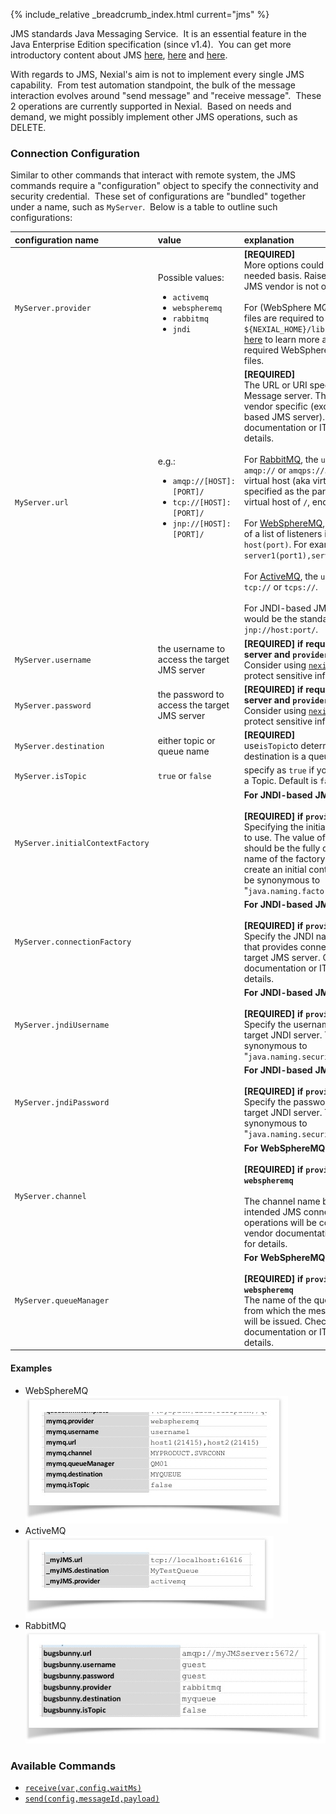 {% include_relative _breadcrumb_index.html current="jms" %}


JMS standards Java Messaging Service.  It is an essential feature in the Java Enterprise Edition specification 
(since v1.4).  You can get more introductory content about JMS 
<a href="https://dzone.com/articles/introduction-jms" class="external-link">here</a>, 
<a href="https://docs.oracle.com/javaee/6/tutorial/doc/bncdq.html" class="external-link">here</a> and 
<a href="https://en.wikipedia.org/wiki/Java_Message_Service" class="external-link">here</a>.

With regards to JMS, Nexial's aim is not to implement every single JMS capability.  From test automation standpoint, 
the bulk of the message interaction evolves around "send message" and "receive message".  These 2 operations are 
currently supported in Nexial.  Based on needs and demand, we might possibly implement other JMS operations, such as 
DELETE.


### Connection Configuration
Similar to other commands that interact with remote system, the JMS commands require a "configuration" object to 
specify the connectivity and security credential.  These set of configurations are "bundled" together under a name, 
such as `MyServer`.  Below is a table to outline such configurations:

<table cellspacing="0" cellpadding="3" style="text-align:left; vertical-align:top">
<thead>
<tr>
<th nowrap="nowrap">configuration name</th>
<th>value</th>
<th>explanation</th>
</tr>
</thead>

<tbody>
<tr>
<td nowrap="nowrap">
<code>MyServer.provider</code>
</td>
<td nowrap="nowrap">
Possible values:<ul>
<li><code>activemq</code></li>
<li><code>webspheremq</code></li>
<li><code>rabbitmq</code></li>
<li><code>jndi</code></li>
</ul>
</td>
<td>
<b>[REQUIRED]</b><br/>
More options could be added on as-needed basis. Raise an 
<a href="https://github.com/nexiality/nexial-core/issues" class="external-link">issue</a> if your JMS vendor is not 
on this list.<br/>
<br/>
For <codewebspheremq</code> (WebSphere MQ), additional jar files are required to be added to the 
<code>${NEXIAL_HOME}/lib</code> directory.  Visit 
<a href="http://www-01.ibm.com/support/docview.wss?uid=swg21376217" class="external-link">here</a> to learn more about
the required WebSphere MQ client jar files.
</td>
</tr>

<tr>
<td nowrap="nowrap">
<code>MyServer.url</code>
</td>
<td>
e.g.:<ul>
<li><code>amqp://[HOST]:[PORT]/</code></li>
<li><code>tcp://[HOST]:[PORT]/</code></li>
<li><code>jnp://[HOST]:[PORT]/</code></li>
</ul>
</td>
<td>
<b>[REQUIRED]</b><br/>
The URL or URI specific to the target Message server. This is usually vendor specific (except for JNDI-based 
JMS server). Check product documentation or IT support for details.<br/>
<br/>
For <u>RabbitMQ</u>, the <code>url</code> starts with <code>amqp://</code> or <code>amqps://</code>. Note that the 
virtual host (aka virtual context) is specified as the part of the <code>url</code>. For a virtual host of 
<code>/</code>, end the <code>url</code> with <code>/</code>.<br/>
<br/>
For <u>WebSphereMQ</u>, the <code>url</code> consists of a list of listeners in the form of <code>host(port)</code>. 
For example, <code>server1(port1),server2(port2)</code>.<br/>
<br/>
For <u>ActiveMQ</u>, the <code>url</code> starts with <code>tcp://</code> or <code>tcps://</code>.<br/>
<br/>
For JNDI-based JMS server, the <code>url</code> would be the standard JNDI url - <code>jnp://host:port/</code>.
</td>
</tr>

<tr>
<td nowrap="nowrap">
<code>MyServer.username</code>
</td>
<td>
the username to access the target JMS server
</td>
<td>
<b>[REQUIRED] if required by JMS server and <code>provider</code> is not <code>jndi</code></b><br/>
Consider using <a href="../../tipsandtricks/nexialcrypt"><code>nexial-crypt</code></a> to protect sensitive information.
</td>
</tr>

<tr>
<td nowrap="nowrap">
<code>MyServer.password</code>
</td>
<td>
the password to access the target JMS server
</td>
<td>
<b>[REQUIRED] if required by JMS server and <code>provider</code> is not <code>jndi</code> </b><br/>
Consider using <a href="../../tipsandtricks/nexialcrypt"><code>nexial-crypt</code></a> to protect sensitive information.
</td>
</tr>

<tr>
<td nowrap="nowrap">
<code>MyServer.destination</code>
</td>
<td>
either topic or queue name
</td>
<td>
<b>[REQUIRED]</b><br/>
use<code>isTopic</code>to determine if this destination is a queue or a topic.
</td>
</tr>

<tr>
<td nowrap="nowrap">
<code>MyServer.isTopic</code>
</td>
<td>
<code>true</code> or <code>false</code> 
</td>
<td>
specify as <code>true</code> if your destination is a Topic. Default is <code>false</code>.
</td>
</tr>

<tr>
<td nowrap="nowrap">
<code>MyServer.initialContextFactory</code>
</td>
<td>
</td>
<td>
<b>For JNDI-based JMS access only.</b><br/>
<br/>
<b>[REQUIRED] if <code>provider</code> is <code>jndi</code></b><br/>
Specifying the initial context factory to use. The value of the property should be the fully qualified class 
name of the factory class that will create an initial context. This would be synonymous to 
"<code>java.naming.factory.initial</code>".
</td>
</tr>

<tr>
<td nowrap="nowrap">
<code>MyServer.connectionFactory</code>
</td>
<td>
</td>
<td>
<b>For JNDI-based JMS access only.</b><br/>
<br/>
<b>[REQUIRED] if <code>provider</code> is <code>jndi</code></b><br/>
Specify the JNDI name of the object that provides connection to the target JMS server. Consult vendor 
documentation or IT Support for details.
</td>
</tr>

<tr>
<td nowrap="nowrap">
<code>MyServer.jndiUsername</code>
</td>
<td>
</td>
<td>
<b>For JNDI-based JMS access only.</b><br/>
<br/>
<b>[REQUIRED] if <code>provider</code> is <code>jndi</code></b><br/>
Specify the username to access the target JNDI server. This would be synonymous to 
"<code>java.naming.security.principal</code>".
</td>
</tr>

<tr>
<td nowrap="nowrap">
<code>MyServer.jndiPassword</code>
</td>
<td>
</td>
<td>
<b>For JNDI-based JMS access only.</b><br/>
<br/>
<b>[REQUIRED] if <code>provider</code> is <code>jndi</code></b><br/>
Specify the password to access the target JNDI server. This would be synonymous to 
"<code>java.naming.security.credentials</code>".
</td>
</tr>

<tr>
<td nowrap="nowrap">
<code>MyServer.channel</code>
</td>
<td>
</td>
<td>
<b>For WebSphereMQ access only.</b><br/>
<br/>
<b>[REQUIRED] if <code>provider</code> is <code>webspheremq</code></b><br/>
<br/>
The channel name by which the intended JMS connections and operations will be connected. Check vendor 
documentation or IT Support for details.
</td>
</tr>

<tr>
<td nowrap="nowrap">
<code>MyServer.queueManager</code>
</td>
<td>
</td>
<td>
<b>For WebSphereMQ access only.</b><br/>
<br/>
<b>[REQUIRED] if <code>provider</code> is <code>webspheremq</code></b><br/>
The name of the queue manager from which the message operations will be issued. Check vendor documentation or 
IT Support for details.
</td>
</tr>
</tbody>
</table>

#### Examples
- WebSphereMQ<br/>
  ![](image/jms_01.png)
- ActiveMQ<br/>
  ![](image/jms_02.png)
- RabbitMQ<br/>
  ![](image/jms_03.png)


### Available Commands
- [`receive(var,config,waitMs)`](receive(var,config,waitMs))
- [`send(config,messageId,payload)`](send(config,messageId,payload))